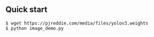 

## Quick start

```
$ wget https://pjreddie.com/media/files/yolov3.weights
$ python image_demo.py
```
